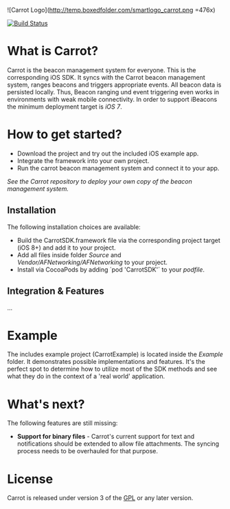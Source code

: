 ![Carrot Logo](http://temp.boxedfolder.com/smartlogo_carrot.png =476x)            

[![Build Status](https://travis-ci.org/CarrotBMS/CarrotSDK.svg?branch=master)](https://travis-ci.org/CarrotBMS/CarrotSDK)            

# What is Carrot?

Carrot is the beacon management system for everyone. This is the corresponding iOS SDK. It syncs with the Carrot beacon management system, ranges beacons and triggers appropriate events. All beacon data is persisted locally. Thus, Beacon ranging und event triggering even works in environments with weak mobile connectivity. In order to support iBeacons the minimum deployment target is _iOS 7_.

# How to get started?

+ Download the project and try out the included iOS example app.
+ Integrate the framework into your own project.
+ Run the carrot beacon management system and connect it to your app.

_See the Carrot repository to deploy your own copy of the beacon management system._

## Installation

The following installation choices are available:

+ Build the CarrotSDK.framework file via the corresponding project target (iOS 8+) and add it to your project.
+ Add all files inside folder _Source_ and _Vendor/AFNetworking/AFNetworking_ to your project.
+ Install via CocoaPods by adding ´pod 'CarrotSDK'´ to your _podfile_.

## Integration & Features

...

# Example

The includes example project (CarrotExample) is located inside the _Example_ folder. It demonstrates possible implementations and features. It's the perfect spot to determine how to utilize most of the SDK methods and see what they do in the context of a 'real world' application.

# What's next?

The following features are still missing:

+ __Support for binary files__ - Carrot's current support for text and notifications should be extended to allow file attachments. The syncing process needs to be overhauled for that purpose.

# License

Carrot is released under version 3 of the [GPL](http://www.gnu.org/licenses/gpl-3.0.en.html) or any later version.
